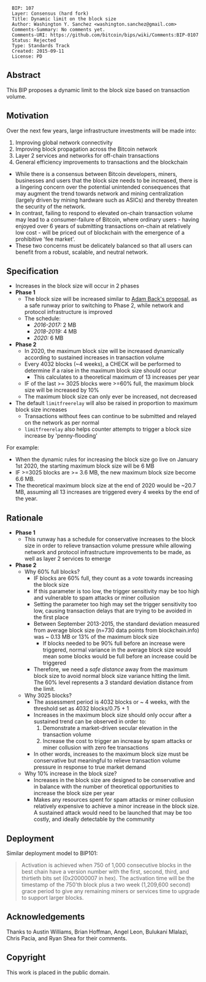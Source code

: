       BIP: 107
      Layer: Consensus (hard fork)
      Title: Dynamic limit on the block size
      Author: Washington Y. Sanchez <washington.sanchez@gmail.com>
      Comments-Summary: No comments yet.
      Comments-URI: https://github.com/bitcoin/bips/wiki/Comments:BIP-0107
      Status: Rejected
      Type: Standards Track
      Created: 2015-09-11
      License: PD

## Abstract

This BIP proposes a dynamic limit to the block size based on transaction
volume.

## Motivation

Over the next few years, large infrastructure investments will be made
into:

1.  Improving global network connectivity
2.  Improving block propagation across the Bitcoin network
3.  Layer 2 services and networks for off-chain transactions
4.  General efficiency improvements to transactions and the blockchain

-   While there is a consensus between Bitcoin developers, miners,
    businesses and users that the block size needs to be increased,
    there is a lingering concern over the potential unintended
    consequences that may augment the trend towards network and mining
    centralization (largely driven by mining hardware such as ASICs) and
    thereby threaten the security of the network.
-   In contrast, failing to respond to elevated on-chain transaction
    volume may lead to a consumer-failure of Bitcoin, where ordinary
    users - having enjoyed over 6 years of submitting transactions
    on-chain at relatively low cost - will be priced out of blockchain
    with the emergence of a prohibitive 'fee market'.
-   These two concerns must be delicately balanced so that all users can
    benefit from a robust, scalable, and neutral network.

## Specification

-   Increases in the block size will occur in 2 phases
-   **Phase 1**
    -   The block size will be increased similar to [Adam Back's
        proposal](https://twitter.com/adam3us/status/636410827969421312 "wikilink"),
        as a safe runway prior to switching to Phase 2, while network
        and protocol infrastructure is improved
    -   The schedule:
        -   *2016-2017:* 2 MB
        -   *2018-2019:* 4 MB
        -   *2020:* 6 MB
-   **Phase 2**
    -   In 2020, the maximum block size will be increased dynamically
        according to sustained increases in transaction volume
    -   Every 4032 blocks (\~4 weeks), a CHECK will be performed to
        determine if a raise in the maximum block size should occur
        -   This calculates to a theoretical maximum of 13 increases per
            year
    -   IF of the last &gt;= 3025 blocks were &gt;=60% full, the maximum
        block size will be increased by 10%
    -   The maximum block size can only ever be increased, not decreased
-   The default `limitfreerelay` will also be raised in proportion to
    maximum block size increases
    -   Transactions without fees can continue to be submitted and
        relayed on the network as per normal
    -   `limitfreerelay` also helps counter attempts to trigger a block
        size increase by 'penny-flooding'

For example:

-   When the dynamic rules for increasing the block size go live on
    January 1st 2020, the starting maximum block size will be 6 MB
-   IF &gt;=3025 blocks are &gt;= 3.6 MB, the new maximum block size
    become 6.6 MB.
-   The theoretical maximum block size at the end of 2020 would be
    \~20.7 MB, assuming all 13 increases are triggered every 4 weeks by
    the end of the year.

## Rationale

-   **Phase 1**
    -   This runway has a schedule for conservative increases to the
        block size in order to relieve transaction volume pressure while
        allowing network and protocol infrastructure improvements to be
        made, as well as layer 2 services to emerge
-   **Phase 2**
    -   Why 60% full blocks?
        -   IF blocks are 60% full, they count as a *vote* towards
            increasing the block size
        -   If this parameter is too low, the trigger sensitivity may be
            too high and vulnerable to spam attacks or miner collusion
        -   Setting the parameter too high may set the trigger
            sensitivity too low, causing transaction delays that are
            trying to be avoided in the first place
        -   Between September 2013-2015, the standard deviation measured
            from average block size (n=730 data points from
            blockchain.info) was \~ 0.13 MB or 13% of the maximum block
            size
            -   If blocks needed to be 90% full before an increase were
                triggered, normal variance in the average block size
                would mean some blocks would be full before an increase
                could be triggered
        -   Therefore, we need a *safe distance* away from the maximum
            block size to avoid normal block size variance hitting the
            limit. The 60% level represents a 3 standard deviation
            distance from the limit.
    -   Why 3025 blocks?
        -   The assessment period is 4032 blocks or \~ 4 weeks, with the
            threshold set as 4032 blocks/0.75 + 1
        -   Increases in the maximum block size should only occur after
            a sustained trend can be observed in order to:
            1.  Demonstrate a market-driven secular elevation in the
                transaction volume
            2.  Increase the cost to trigger an increase by spam attacks
                or miner collusion with zero fee transactions
        -   In other words, increases to the maximum block size must be
            conservative but meaningful to relieve transaction volume
            pressure in response to true market demand
    -   Why 10% increase in the block size?
        -   Increases in the block size are designed to be conservative
            and in balance with the number of theoretical opportunities
            to increase the block size per year
        -   Makes any resources spent for spam attacks or miner
            collusion relatively expensive to achieve a minor increase
            in the block size. A sustained attack would need to be
            launched that may be too costly, and ideally detectable by
            the community

## Deployment

Similar deployment model to BIP101:

> Activation is achieved when 750 of 1,000 consecutive blocks in the
> best chain have a version number with the first, second, third, and
> thirtieth bits set (0x20000007 in hex). The activation time will be
> the timestamp of the 750'th block plus a two week (1,209,600 second)
> grace period to give any remaining miners or services time to upgrade
> to support larger blocks.

## Acknowledgements

Thanks to Austin Williams, Brian Hoffman, Angel Leon, Bulukani Mlalazi,
Chris Pacia, and Ryan Shea for their comments.

## Copyright

This work is placed in the public domain.

